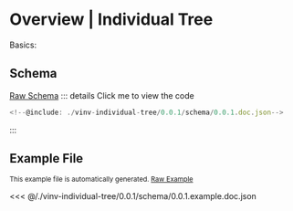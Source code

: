 


# Overview | Individual Tree

Basics: [<Badge type="tip" text="location" />](/location.md)

## Schema
[Raw Schema](https://schema.vinv.io/vinv-individual-tree/0.0.1.json)
::: details Click me to view the code
```js
<!--@include: ./vinv-individual-tree/0.0.1/schema/0.0.1.doc.json-->
```
:::

## Example File

<sub>This example file is automatically generated. [Raw Example](https://schema.vinv.io/vinv-individual-tree/0.0.1.example.json)</sub>

<<< @/./vinv-individual-tree/0.0.1/schema/0.0.1.example.doc.json

